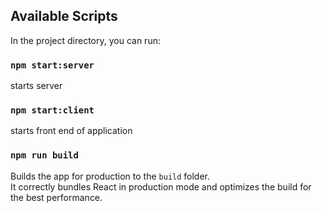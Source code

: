 ## Available Scripts

In the project directory, you can run:

### `npm start:server `
starts server

### `npm start:client `
starts front end of application

### `npm run build`

Builds the app for production to the `build` folder.<br />
It correctly bundles React in production mode and optimizes the build for the best performance.
